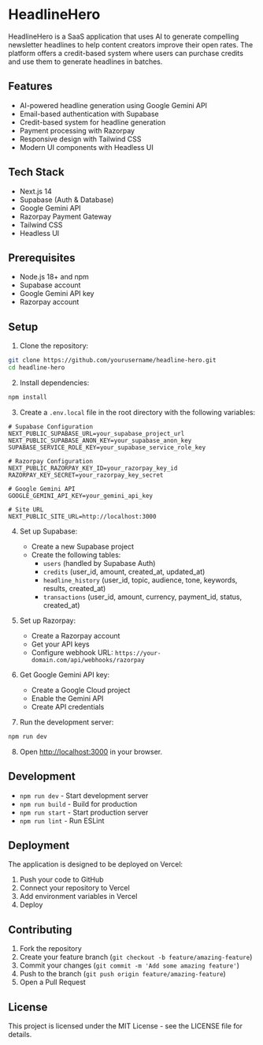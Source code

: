 # HeadlineHero

HeadlineHero is a SaaS application that uses AI to generate compelling newsletter headlines to help content creators improve their open rates. The platform offers a credit-based system where users can purchase credits and use them to generate headlines in batches.

## Features

- AI-powered headline generation using Google Gemini API
- Email-based authentication with Supabase
- Credit-based system for headline generation
- Payment processing with Razorpay
- Responsive design with Tailwind CSS
- Modern UI components with Headless UI

## Tech Stack

- Next.js 14
- Supabase (Auth & Database)
- Google Gemini API
- Razorpay Payment Gateway
- Tailwind CSS
- Headless UI

## Prerequisites

- Node.js 18+ and npm
- Supabase account
- Google Gemini API key
- Razorpay account

## Setup

1. Clone the repository:
```bash
git clone https://github.com/yourusername/headline-hero.git
cd headline-hero
```

2. Install dependencies:
```bash
npm install
```

3. Create a `.env.local` file in the root directory with the following variables:
```env
# Supabase Configuration
NEXT_PUBLIC_SUPABASE_URL=your_supabase_project_url
NEXT_PUBLIC_SUPABASE_ANON_KEY=your_supabase_anon_key
SUPABASE_SERVICE_ROLE_KEY=your_supabase_service_role_key

# Razorpay Configuration
NEXT_PUBLIC_RAZORPAY_KEY_ID=your_razorpay_key_id
RAZORPAY_KEY_SECRET=your_razorpay_key_secret

# Google Gemini API
GOOGLE_GEMINI_API_KEY=your_gemini_api_key

# Site URL
NEXT_PUBLIC_SITE_URL=http://localhost:3000
```

4. Set up Supabase:
   - Create a new Supabase project
   - Create the following tables:
     - `users` (handled by Supabase Auth)
     - `credits` (user_id, amount, created_at, updated_at)
     - `headline_history` (user_id, topic, audience, tone, keywords, results, created_at)
     - `transactions` (user_id, amount, currency, payment_id, status, created_at)

5. Set up Razorpay:
   - Create a Razorpay account
   - Get your API keys
   - Configure webhook URL: `https://your-domain.com/api/webhooks/razorpay`

6. Get Google Gemini API key:
   - Create a Google Cloud project
   - Enable the Gemini API
   - Create API credentials

7. Run the development server:
```bash
npm run dev
```

8. Open [http://localhost:3000](http://localhost:3000) in your browser.

## Development

- `npm run dev` - Start development server
- `npm run build` - Build for production
- `npm run start` - Start production server
- `npm run lint` - Run ESLint

## Deployment

The application is designed to be deployed on Vercel:

1. Push your code to GitHub
2. Connect your repository to Vercel
3. Add environment variables in Vercel
4. Deploy

## Contributing

1. Fork the repository
2. Create your feature branch (`git checkout -b feature/amazing-feature`)
3. Commit your changes (`git commit -m 'Add some amazing feature'`)
4. Push to the branch (`git push origin feature/amazing-feature`)
5. Open a Pull Request

## License

This project is licensed under the MIT License - see the LICENSE file for details. 